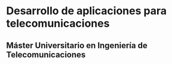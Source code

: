 # Desarrollo de aplicaciones para telecomunicaciones

## Máster Universitario en Ingeniería de Telecomunicaciones

